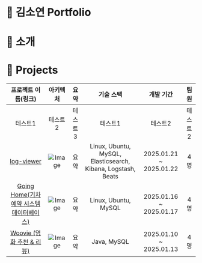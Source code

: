 <!-- 
commit 규칙 지키기 
-->

# 🤗 김소연 Portfolio

# 🍬 소개

# 📝 Projects
<!-- table 형식 -->
|프로젝트 이름(링크)|아키텍처|요약|기술 스택|개발 기간|팀원|
|:---:|:---:|:---:|:---:|:---:|:---:|
|테스트1|테스트2|테스트3|테스트1|테스트2|테스트2|
|[log-viewer](https://github.com/12-hours-is-enough/log-viewer)|![Image](https://github.com/user-attachments/assets/74614072-e676-4ee1-9df4-fa437fc4ced1)|요약|Linux, Ubuntu, MySQL, Elasticsearch, Kibana, Logstash, Beats|2025.01.21 ~ 2025.01.22|4명|
|[Going Home(기차 예약 시스템 데이터베이스)](https://github.com/Going-Home-by-Train/Train_Reservation)|![Image](https://github.com/user-attachments/assets/ac92f327-8644-4ba4-81b8-e4bd6baa4978)|요약|Linux, Ubuntu, MySQL|2025.01.16 ~ 2025.01.17|4명|
|[Woovie (영화 추천 & 리뷰)](https://github.com/TeamKim-fisa/Woovie)|![Image](https://github.com/user-attachments/assets/ab535f90-13a5-44e4-80d5-903dc959acc3)|요약|Java, MySQL|2025.01.10 ~ 2025.01.13|4명|

